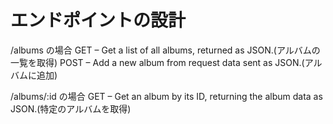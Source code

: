 # エンドポイントの設計
/albums の場合
GET – Get a list of all albums, returned as JSON.(アルバムの一覧を取得)
POST – Add a new album from request data sent as JSON.(アルバムに追加)

/albums/:id の場合
GET – Get an album by its ID, returning the album data as JSON.(特定のアルバムを取得)



